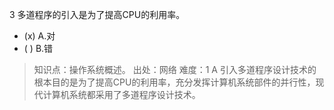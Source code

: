 3
多道程序的引入是为了提高CPU的利用率。
- (x) A.对 
- ( ) B.错

> 知识点：操作系统概述。
> 出处：网络
> 难度：1
> A 引入多道程序设计技术的根本目的是为了提高CPU的利用率，充分发挥计算机系统部件的并行性，现代计算机系统都采用了多道程序设计技术。
